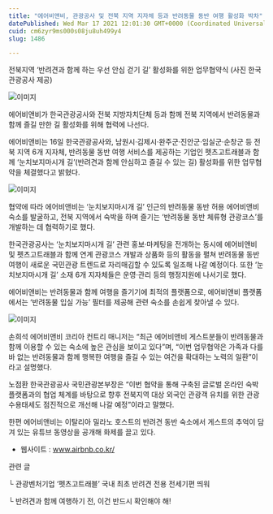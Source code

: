 ```yaml
---
title: "에어비앤비, 관광공사 및 전북 지역 지자체 등과 반려동물 동반 여행 활성화 박차"
datePublished: Wed Mar 17 2021 12:01:30 GMT+0000 (Coordinated Universal Time)
cuid: cm6zyr9ms000s08ju8uh499y4
slug: 1486

---
```



전북지역 ‘반려견과 함께 하는 우선 안심 걷기 길’ 활성화를 위한 업무협약식 (사진 한국관광공사 제공)

![이미지](https://cdn.hashnode.com/res/hashnode/image/upload/v1739246993617/58b1c360-fa7a-496f-af30-9924c0de8ad3.webp)

에어비앤비가 한국관광공사와 전북 지방자치단체 등과 함께 전북 지역에서 반려동물과 함께 즐길 만한 길 활성화를 위해 협력에 나선다.

에어비앤비는 16일 한국관광공사와, 남원시·김제시·완주군·진안군·임실군·순창군 등 전북 지역 6개 지자체, 반려동물 동반 여행 서비스를 제공하는 기업인 펫츠고트래블과 함께 ‘눈치보지마시개 길’(반려견과 함께 안심하고 즐길 수 있는 길) 활성화를 위한 업무협약을 체결했다고 밝혔다.

![이미지](https://cdn.hashnode.com/res/hashnode/image/upload/v1739246995803/2d97047c-547b-47cf-93d0-a00e9778ff09.webp)

협약에 따라 에어비앤비는 ‘눈치보지마시개 길’ 인근의 반려동물 동반 허용 에어비앤비 숙소를 발굴하고, 전북 지역에서 숙박을 하며 즐기는 ‘반려동물 동반 체류형 관광코스’를 개발하는 데 협력하기로 했다.

한국관광공사는 ‘눈치보지마시개 길’ 관련 홍보·마케팅을 전개하는 동시에 에어비앤비 및 펫츠고트래블과 함께 연계 관광코스 개발과 상품화 등의 활동을 펼쳐 반려동물 동반 여행이 새로운 국민관광 트렌드로 자리매김할 수 있도록 일조해 나갈 예정이다. 또한 ‘눈치보지마시개 길’ 소재 6개 지자체들은 운영·관리 등의 행정지원에 나서기로 했다.

에어비앤비는 반려동물과 함께 여행을 즐기기에 최적의 플랫폼으로, 에어비앤비 플랫폼에서는 ‘반려동물 입실 가능’ 필터를 제공해 관련 숙소를 손쉽게 찾아낼 수 있다.

![이미지](https://cdn.hashnode.com/res/hashnode/image/upload/v1739246998015/80340ebc-11ca-4d95-9f1b-73135cc4d2f0.webp)

손희석 에어비앤비 코리아 컨트리 매니저는 “최근 에어비앤비 게스트분들이 반려동물과 함께 이용할 수 있는 숙소에 높은 관심을 보이고 있다”며, “이번 업무협약은 가족과 다를 바 없는 반려동물과 함께 행복한 여행을 즐길 수 있는 여건을 확대하는 노력의 일환”이라고 설명했다.

노점환 한국관광공사 국민관광본부장은 “이번 협약을 통해 구축된 글로벌 온라인 숙박플랫폼과의 협업 체계를 바탕으로 향후 전북지역 대상 외국인 관광객 유치를 위한 관광수용태세도 점진적으로 개선해 나갈 예정”이라고 말했다.

한편 에어비앤비는 이탈리아 밀라노 호스트의 반려견 동반 숙소에서 게스트의 추억이 담겨 있는 유튜브 동영상을 공개해 화제를 끌고 있다.

- 웹사이트 : www.airbnb.co.kr/

관련 글

└ 관광벤처기업 ‘펫츠고트래블’ 국내 최초 반려견 전용 전세기편 띄워

└ 반려견과 함께 여행하기 전, 이건 반드시 확인해야 해!